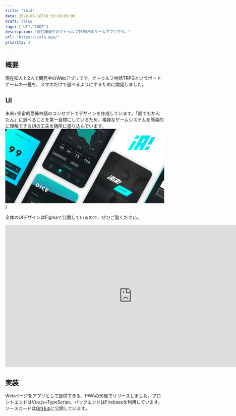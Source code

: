 ```yaml
---
title: "iAiA"
date: 2020-06-16T18:39:26+09:00
draft: false
tags: ["UI","CODE"]
description: "現在開発中のクトゥルフTRPG用のゲームアプリです。"
url: "https://iaia.app/"
priority: 3
---
```


## 概要
現在知人と2人で開発中のWebアプリです。クトゥルフ神話TRPGというボードゲームの一種を、スマホだけで遊べるようにするために開発しました。

## UI
未来+宇宙的恐怖神話のコンセプトでデザインを作成しています。「誰でもかんたん」に遊べることを第一目標にしているため、複雑なゲームシステムを簡易的に理解できるUIの工夫を随所に盛り込んでいます。
![UI](./ui.png))

全体のUIデザインはFigmaで公開しているので、ぜひご覧ください。

<iframe class="figma-iframe" style="border: 1px solid rgb(0 0 0 / 0.1);" width="800" height="450" src="https://www.figma.com/embed?embed_host=share&url=https%3A%2F%2Fwww.figma.com%2Ffile%2FcjVUh6J1EYjoztzKKoPHbF7D%2Fiaia%3Fnode-id%3D192%253A0" allowfullscreen></iframe>

## 実装
Webページをアプリとして提供できる、PWAの形態でリリースしました。フロントエンドはVue.js+TypeScript、バックエンドはFirebaseを利用しています。ソースコードは[GitHub](https://github.com/psephopaiktes/iAiA)に公開しています。
